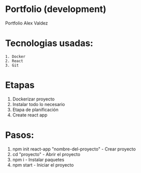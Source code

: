 # Portfolio (development)

Portfolio Alex Valdez 

# Tecnologias usadas: 
    1. Docker
    2. React
    3. Git

# Etapas   
1. Dockerizar proyecto
2. Instalar todo lo necesario
3. Etapa de planificación
4. Create react app


# Pasos:

1. npm init react-app "nombre-del-proyecto" - Crear proyecto
2. cd "proyecto" - Abrir el proyecto
3. npm i - Instalar paquetes
4. npm start - Iniciar el proyecto